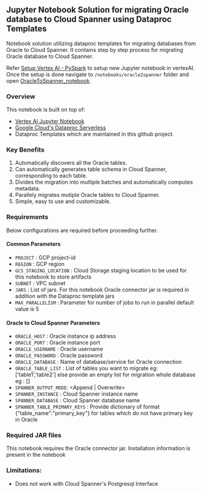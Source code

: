 ## Jupyter Notebook Solution for migrating Oracle database to Cloud Spanner using Dataproc Templates

Notebook solution utilizing dataproc templates for migrating databases from Oracle to Cloud Spanner.
It contains step by step process for migrating Oracle database to Cloud Spanner.

Refer [Setup Vertex AI - PySpark](../generic_notebook/README.md) to setup new Jupyter notebook in vertexAI.
Once the setup is done navigate to `/notebooks/oracle2spanner` folder and open
[OracleToSpanner_notebook](./OracleToSpanner_notebook.ipynb).

### Overview

This notebook is built on top of:
* [Vertex AI Jupyter Notebook](https://cloud.google.com/vertex-ai/docs/tutorials/jupyter-notebooks)
* [Google Cloud's Dataproc Serverless](https://cloud.google.com/dataproc-serverless/)
* Dataproc Templates which are maintained in this github project.

### Key Benefits
1) Automatically discovers all the Oracle tables.
2) Can automatically generates table schema in Cloud Spanner, corresponding to each table.
3) Divides the migration into multiple batches and automatically computes metadata.
4) Parallely migrates mutiple Oracle tables to Cloud Spanner.
5) Simple, easy to use and customizable.

### Requirements

Below configurations are required before proceeding further.
#### Common Parameters

* `PROJECT` : GCP project-id
* `REGION` : GCP region
* `GCS_STAGING_LOCATION` : Cloud Storage staging location to be used for this notebook to store artifacts
* `SUBNET` : VPC subnet
* `JARS` : List of jars. For this notebook Oracle connector jar is required in addition with the Dataproc template jars
* `MAX_PARALLELISM` : Parameter for number of jobs to run in parallel default value is 5

#### Oracle to Cloud Spanner Parameters
* `ORACLE_HOST` : Oracle instance ip address
* `ORACLE_PORT` : Oracle instance port
* `ORACLE_USERNAME` : Oracle username
* `ORACLE_PASSWORD` : Oracle password
* `ORACLE_DATABASE` : Name of database/service for Oracle connection
* `ORACLE_TABLE_LIST` : List of tables you want to migrate eg: ['table1','table2'] else provide an empty list for migration whole database eg : []
* `SPANNER_OUTPUT_MODE`: <Append | Overwrite>
* `SPANNER_INSTANCE` : Cloud Spanner instance name
* `SPANNER_DATABASE` : Cloud Spanner database name
* `SPANNER_TABLE_PRIMARY_KEYS` : Provide dictionary of format {"table_name":"primary_key"} for tables which do not have primary key in Oracle


### Required JAR files

This notebook requires the Oracle connector jar. Installation information is present in the notebook


### Limitations:

* Does not work with Cloud Spanner's Postgresql Interface

